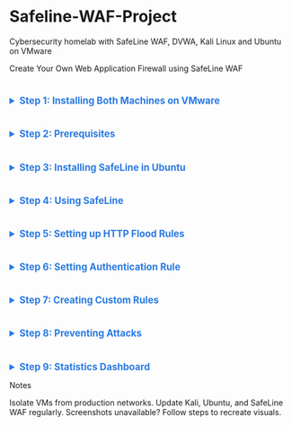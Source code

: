 # Safeline-WAF-Project
Cybersecurity homelab with SafeLine WAF, DVWA, Kali Linux and Ubuntu on VMware

Create Your Own Web Application Firewall using SafeLine WAF
# ########################################################################
<details>
  
<summary style="font-weight: bold; color: #2a7ae2; font-size: 1.2em;">Step 1: Installing Both Machines on VMware</summary>

- **Kali Linux (IP: 10.0.0.41)**:
  - Download from [kali.org](https://www.kali.org/get-kali).
  - Install in VMware with 2 GB RAM, 20 GB disk, and bridged networking.
- **Ubuntu Server (IP: 10.0.0.147)**:
  - Download from [ubuntu.com](https://ubuntu.com/download/server).
  - Install with 2 GB RAM, 20 GB disk, and bridged networking.
- **Check IPs and Connectivity**:
  ```bash
  ping 10.0.0.147  # From Kali
  ping 10.0.0.41   # From Ubuntu

<br><br>
<img src="SS/ping from Kali.png">  <br><br><br>
<img src="SS/ping from ubuntu.png">  <br><br><br>
--------------------- Add image ------------------------------
</details>

# ########################################################################

<details>

<summary style="font-weight: bold; color: #2a7ae2; font-size: 1.2em;">Step 2: Prerequisites</summary>

<h2>2.1 Clone DVWA from git:</h2>

- Clone DVWA (or download):
  ```bash
  cd /var/www/html
  sudo git clone https://github.com/digininja/DVWA.git

- If git is not installed, install it first:
  ```bash
  sudo apt-get install -y git
<br>
<br>
<h2>2.2.Set File Permissions:</h2>

- 
  ```bash
  sudo chown -R www-data:www-data DVWA
  sudo chmod -R 755 DVWA
Configure DVWA Database:


<br>
<br>

<h2>2.3 DNS Resolution Setup</h2>


- Edit /etc/hosts on both Kali and Ubuntu:
    ```bash
  sudo nano /etc/hosts

Add:  &ensp;  10.0.0.147 dvwa.local

<br><br>
<img src="SS/dns res ubuntu.png">  <br><br><br>
<img src="SS/dsn res kali.png">  <br><br><br>


--------------------Add image dns------------------------
This will allow to access DVWA at http://dvwa.local:8080/DVWA/ from Kali.

<br>
<br>

<h2>2.4 Ubuntu Configurations</h2>

- Installing OpenSSL
  ```bash
  sudo apt-get install -y openssl

<br><br>
<img src="SS/installing openssl.png">  <br><br><br>
----------------------------add image install openssl---------------------------

<br>
<br>

- Installing and Configuring LAMP Stack : this install Apache2, PHP and MySQL:
  ```bash
  sudo apt-get install -y apache2 php php-mysql mysql-server
  sudo mysql_secure_installation
Set MySQL root password: ubuntu(for testing purpose).

<br>
<br>

- DVWA has a config file at DVWA/config/config.inc.php. Update it if necessary:
  ```bash
  $DBMS = 'MySQL';
  $db = 'dvwa';
  $user = 'dvwa_user';
  $pass = 'p@ssw0rd';
  $host = 'localhost';

Note: This is what the config.php file could be shwoing as DVWA/config/config.inc.php.dist
Rename to DVWA/config/config.inc.php.

<br><br>
<img src="SS/config.php.png">  <br><br><br>
----------------------add image config.php-------------------------------------

- Create DVWA database:
  ```bash
  sudo mysql -u root -p
  CREATE DATABASE dvwa;
  CREATE USER 'dvwa_user'@'localhost' IDENTIFIED BY 'p@ssw0rd';
  GRANT ALL ON dvwa.* TO 'dvwa_user'@'localhost';
  FLUSH PRIVILEGES;
  exit;

- Create a new database and user in MySQL:
  ```bash
  sudo mysql -u root -p
  CREATE DATABASE dvwa;
  CREATE USER 'dvwa_user'@'localhost' IDENTIFIED BY 'p@ssw0rd';
  GRANT ALL ON dvwa.* TO 'dvwa_user'@'localhost';
  FLUSH PRIVILEGES;
  exit;
<br>

To Initialize DVWA:
Navigate to http://dvwa.local/setup.php in your browser. <br>
Click **`[Create/ResetDatabase]`**.

<br>
<br>

<h2>2.5. Changing the DVWA Listening Port to 8080</h2>

- Edit Apache configuration:
  ```bash
  sudo nano /etc/apache2/ports.conf

Change:
Listen 80

to:
Listen 8080

<br>

<h2>2.6 Changing the Virtual host to Port</h2>

- Edit the apache Virtual host:
  ```bash
   sudo nano /etc/apache2/sites-available/000-default.conf

Change:
<VirtualHost *:80>

to:
<VirtualHost *:8080>

<br><br>
<img src="SS/default.conf.png">  <br><br><br>
--------------------------add image default--------------------------

<br>
<br>

- Restart Apache:
  ```bash
  sudo systemctl restart apache2


Screenshot: LAMP stack configured and DVWA accessible.

</details>

# ########################################################################

<details>

<summary style="font-weight: bold; color: #2a7ae2; font-size: 1.2em;">Step 3: Installing SafeLine in Ubuntu</summary>

- Install SafeLine WAF:
  ```bash
  bash -c "$(curl -fsSLk https://waf.chaitin.com/release/latest/manager.sh)" -- --en

Access the dashboard at https://10.0.0.147:9443 with provided credentials.Reference: safepoint.cloud  

-----------------------------Screenshot: SafeLine WAF installation complete.   install safeline     install cred------------------------

</details>

# ########################################################################

<details>
<summary style="font-weight: bold; color: #2a7ae2; font-size: 1.2em;">Step 4: Using SafeLine</summary>


4.1 SafeLine WAF Dashboard

Application Tab: Add DVWA (www.dvwa.local, port 443, reverse proxy to http://10.0.0.147:8080).
HTTP Flood: Protects against DoS with rate limiting.
Auth: Provides username/password authentication.
Use a 7-day PRO license trial (code: ZFGYUXVXABSUH7KTMQG4FG4B).
----------------------Screenshot: Dashboard with DVWA added.---------------------------

4.2 Setting up Application Rules

Domain: www.dvwa.local
Port: 443 (HTTPS)
Reverse Proxy: http://10.0.0.147:8080
Requires SSL certificate.

4.3 Creating SSL Certificate
- Generate private key:
  ```bash
  openssl genrsa -out private.key 4096
  
- Generate private.csr:
  ```bash
  openssl req -new -key private.key -out private.csr
---------------------------------private ------------------------------------------------

- Generate SSL certificate:
  ```bash
  openssl x509 -req -days 365 -in private.csr -signkey private.key -out private.crt

--------------------------ssl key -------------------------------------------


Import into SafeLine:

------------------------------<Import image> -----------------------------

4.4 Testing the Application Rule from Kali Browser
Access http://dvwa.local from Kali; it redirects to https://dvwa.local.  

--------------------------- https 1 and 2 3------------------------------

</details>

# ########################################################################

<details>
  


<summary style="font-weight: bold; color: #2a7ae2; font-size: 1.2em;">Step 5: Setting up HTTP Flood Rules</summary>

Set rate limiting (block IPs after 3 requests in 10 seconds for 5 minutes):

Test by accessing DVWA multiple times from Kali.
Check SafeLine dashboard for blocked IPs.
-------------------- flood 1 2 3 4 ------------------------------------

</details>

# ########################################################################

<details>
  


<summary style="font-weight: bold; color: #2a7ae2; font-size: 1.2em;">Step 6: Setting Authentication Rule</summary>

Enable authentication in SafeLine:

Credentials: admin / password
Test from Kali; an authentication page appears before DVWA.

--------------------------- auth 1 2 3 --------------------------------------------------------

</details>

# ########################################################################

<details>
  

<summary style="font-weight: bold; color: #2a7ae2; font-size: 1.2em;">Step 7: Creating Custom Rules</summary>

Block Kali IP (10.0.0.41):

Add deny rule in SafeLine.
Test from Kali; access is blocked.
---------------------------- custom 1 2 ---------------------------------------------------------

</details>

# ########################################################################

<details>



<summary style="font-weight: bold; color: #2a7ae2; font-size: 1.2em;">Step 8: Preventing Attacks</summary>

8.1 Trying SQL Injection with Balanced Rules

In DVWA, set security to low, try SQL injection (e.g., admin' OR '1'='1).
SafeLine blocks it; check dashboard logs.
Screenshot: SQL injection blocked by SafeLine.
-------------------------------balanced 1 2 -------------------------------
8.2 Disabling Attack Rules

Disable SafeLine attack rules; SQL injection succeeds, revealing usernames/passwords.
Screenshot: SQL injection succeeds without rules.
-------------------------------disable 1 2 ----------------------------------
</details>

# ########################################################################

<details>
  


<summary style="font-weight: bold; color: #2a7ae2; font-size: 1.2em;">Step 9: Statistics Dashboard</summary>

View SafeLine dashboard for request counts, blocked IPs, and attack logs.  

----------------------------------------stat -----------------------------------------

</details>

Notes

Isolate VMs from production networks.
Update Kali, Ubuntu, and SafeLine WAF regularly.
Screenshots unavailable? Follow steps to recreate visuals.
